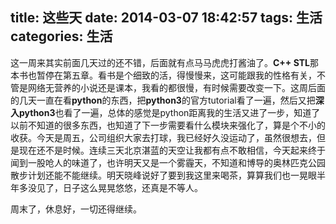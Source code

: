 title: 这些天
date: 2014-03-07 18:42:57
tags: 生活
categories: 生活
---
这一周来其实前面几天过的还不错，后面就有点马马虎虎打酱油了。**C++ STL**那本书也暂停在第五章。看书是个细致的活，得慢慢来，这可能跟我的性格有关，不管是网络无营养的小说还是课本，我看的都很慢，有时候需要改变一下。这周后面的几天一直在看**python**的东西，把**python3**的官方tutorial看了一遍，然后又把**深入python3**也看了一遍，总体的感觉是python距离我的生活又进了一步，知道了以前不知道的很多东西，也知道了下一步需要看什么模块来强化了，算是个不小的收获。今天是周五，公司组织大家去打球，我已经好久没运动了，虽然很想去，但是现在还不是时候。连续三天北京湛蓝的天空让我都有点不敢相信，今天起来终于闻到一股呛人的味道了，也许明天又是一个雾霾天，不知道和博导的奥林匹克公园散步计划还能不能继续。明天晓峰说好了要到我这里来喝茶，算算我们也一晃眼半年多没见了，日子这么晃晃悠悠，还真是不等人。

周末了，休息好，一切还得继续。 
